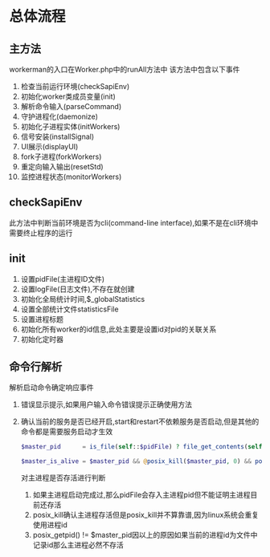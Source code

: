 # 总体流程

## 主方法
workerman的入口在Worker.php中的runAll方法中
该方法中包含以下事件

1. 检查当前运行环境(checkSapiEnv)
2. 初始化worker类成员变量(init)
3. 解析命令输入(parseCommand)
4. 守护进程化(daemonize)
5. 初始化子进程实体(initWorkers)
6. 信号安装(installSignal)
7. UI展示(displayUI)
8. fork子进程(forkWorkers)
9. 重定向输入输出(resetStd)
10. 监控进程状态(monitorWorkers)

## checkSapiEnv

此方法中判断当前环境是否为cli(command-line interface),如果不是在cli环境中需要终止程序的运行

## init

1. 设置pidFile(主进程ID文件)
2. 设置logFile(日志文件),不存在就创建
3. 初始化全局统计时间,$_globalStatistics
4. 设置全部统计文件statisticsFile
5. 设置进程标题
6. 初始化所有worker的id信息,此处主要是设置id对pid的关联关系
7. 初始化定时器

## 命令行解析

解析启动命令确定响应事件

1. 错误显示提示,如果用户输入命令错误提示正确使用方法

2. 确认当前的服务是否已经开启,start和restart不依赖服务是否启动,但是其他的命令都是需要服务启动才生效

   ```php
   $master_pid      = is_file(self::$pidFile) ? file_get_contents(self::$pidFile) : 0;

   $master_is_alive = $master_pid && @posix_kill($master_pid, 0) && posix_getpid() != $master_pid;
   ```

   对主进程是否存活进行判断

   1. 如果主进程启动完成过,那么pidFile会存入主进程pid但不能证明主进程目前还存活
   2. posix_kill确认主进程存活但是posix_kill并不算靠谱,因为linux系统会重复使用进程id
   3. posix_getpid() != $master_pid因以上的原因如果当前的进程id为文件中记录id那么主进程必然不存活

##